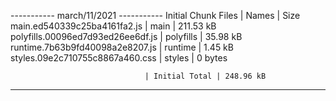 ----------- march/11/2021 -----------
Initial Chunk Files               | Names         |      Size
main.ed540339c25ba4161fa2.js      | main          | 211.53 kB
polyfills.00096ed7d93ed26ee6df.js | polyfills     |  35.98 kB
runtime.7b63b9fd40098a2e8207.js   | runtime       |   1.45 kB
styles.09e2c710755c8867a460.css   | styles        |   0 bytes

                                  | Initial Total | 248.96 kB

---------------------------------------

